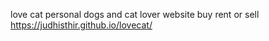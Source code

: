 love cat personal dogs and cat lover website buy rent or sell https://judhisthir.github.io/lovecat/
